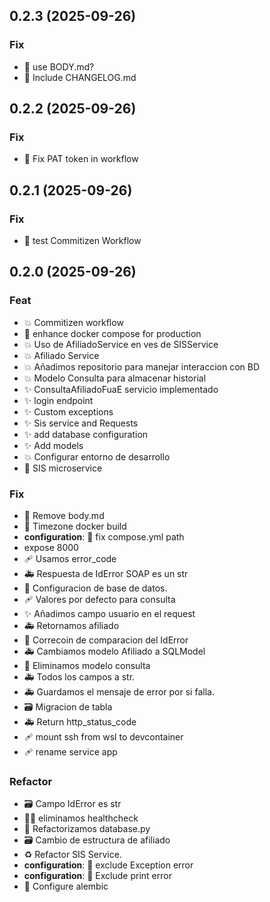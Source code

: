 ## 0.2.3 (2025-09-26)

### Fix

- :green_heart: use BODY.md?
- :green_heart: Include CHANGELOG.md

## 0.2.2 (2025-09-26)

### Fix

- :green_heart: Fix PAT token in workflow

## 0.2.1 (2025-09-26)

### Fix

- :poop: test Commitizen Workflow

## 0.2.0 (2025-09-26)

### Feat

- :boom: Commitizen workflow
- :rocket: enhance docker compose for production
- :boom: Uso de AfiliadoService en ves de SISService
- :boom: Afiliado Service
- :boom: Añadimos repositorio para manejar interaccion con BD
- :boom: Modelo Consulta para almacenar historial
- :sparkles: ConsultaAfiliadoFuaE servicio implementado
- :sparkles: login endpoint
- :sparkles: Custom exceptions
- :sparkles: Sis service and Requests
- :sparkles: add database configuration
- :sparkles: Add models
- :boom: Configurar entorno de desarrollo
- :tada: SIS microservice

### Fix

- :green_heart: Remove body.md
- :rocket: Timezone docker build
- **configuration**: :green_heart: fix compose.yml path
- expose 8000
- :adhesive_bandage: Usamos error_code
- :ambulance: Respuesta de IdError SOAP es un str
- :wrench: Configuracion de base de datos.
- :adhesive_bandage: Valores por defecto para consulta
- :sparkles: Añadimos campo usuario en el request
- :ambulance: Retornamos afiliado
- :bug: Correcoin de comparacion del IdError
- :ambulance: Cambiamos modelo Afiliado a SQLModel
- :truck: Eliminamos modelo consulta
- :ambulance: Todos los campos a str.
- :ambulance: Guardamos el mensaje de error por si falla.
- :card_file_box: Migracion de tabla
- :ambulance: Return http_status_code
- :adhesive_bandage: mount ssh from wsl to devcontainer
- :adhesive_bandage: rename service app

### Refactor

- :card_file_box: Campo IdError es str
- :technologist: eliminamos healthcheck
- :wrench: Refactorizamos database.py
- :card_file_box: Cambio de estructura de afiliado
- :recycle: Refactor SIS Service.
- **configuration**: :wrench: exclude Exception error
- **configuration**: :wrench: Exclude print error
- :wrench: Configure alembic
